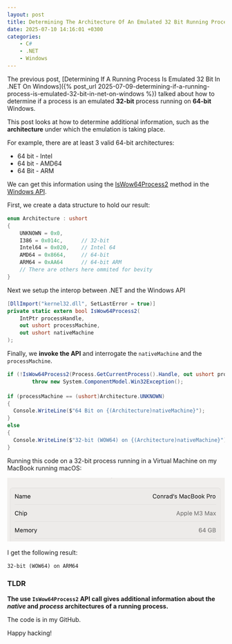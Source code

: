 ```yaml
---
layout: post
title: Determining The Architecture Of An Emulated 32 Bit Running Process In .NET On Windows
date: 2025-07-10 14:16:01 +0300
categories:
    - C#
    - .NET
    - Windows
---
```


The previous post, [Determining If A Running Process Is Emulated 32 Bit In .NET On Windows]({% post_url 2025-07-09-determining-if-a-running-process-is-emulated-32-bit-in-net-on-windows %}) talked about how to determine if a process is an emulated **32-bit** process running on **64-bit** Windows.

This post looks at how to determine additional information, such as the **architecture** under which the emulation is taking place.

For example, there are at least 3 valid 64-bit architectures:

- 64 bit - Intel
- 64 bit - AMD64
- 64 Bit - ARM

We can get this information using the [IsWow64Process2](https://learn.microsoft.com/en-us/windows/win32/api/wow64apiset/nf-wow64apiset-iswow64process2) method in the [Windows API](https://learn.microsoft.com/en-us/windows/win32/apiindex/windows-api-list).

First, we create a data structure to hold our result:

```c#
enum Architecture : ushort
{
	UNKNOWN = 0x0,
	I386 = 0x014c,      // 32-bit
	Intel64 = 0x020,    // Intel 64
	AMD64 = 0x8664,     // 64-bit
	ARM64 = 0xAA64      // 64-bit ARM
	// There are others here ommited for bevity
}
```

Next we setup the interop between .NET and the Windows API

```c#
[DllImport("kernel32.dll", SetLastError = true)]
private static extern bool IsWow64Process2(
    IntPtr processHandle,
    out ushort processMachine,
    out ushort nativeMachine
);
```

Finally, we **invoke the API** and interrogate the `nativeMachine` and the `processMachine`.

```c#
if (!IsWow64Process2(Process.GetCurrentProcess().Handle, out ushort processMachine, out ushort nativeMachine))
		throw new System.ComponentModel.Win32Exception();

if (processMachine == (ushort)Architecture.UNKNOWN)
{
  Console.WriteLine($"64 Bit on {(Architecture)nativeMachine}");
}
else
{
  Console.WriteLine($"32-bit (WOW64) on {(Architecture)nativeMachine}");
}
```

Running this code on a 32-bit process running in a Virtual Machine on my MacBook running macOS:

![Specs](../images/2025/07/Specs.png)

 I get the following result:

```plaintext
32-bit (WOW64) on ARM64
```

### TLDR

**The use `IsWow64Process2`  API call gives additional information about the *native* and *process* architectures of a running process.**

The code is in my GitHub.

Happy hacking!
